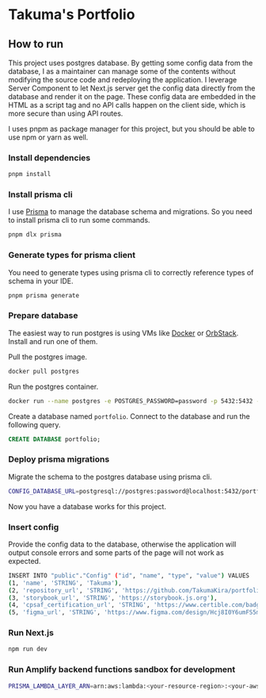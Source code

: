 # Takuma's Portfolio

## How to run

This project uses postgres database. By getting some config data from the database, I as a maintainer can manage some of the contents without modifying the source code and redeploying the application. I leverage Server Component to let Next.js server get the config data directly from the database and render it on the page. These config data are embedded in the HTML as a script tag and no API calls happen on the client side, which is more secure than using API routes.

I uses pnpm as package manager for this project, but you should be able to use npm or yarn as well.

### Install dependencies

```bash
pnpm install
```

### Install prisma cli

I use [Prisma](https://www.prisma.io) to manage the database schema and migrations. So you need to install prisma cli to run some commands.

```bash
pnpm dlx prisma
```

### Generate types for prisma client

You need to generate types using prisma cli to correctly reference types of schema in your IDE.

```bash
pnpm prisma generate
```

### Prepare database

The easiest way to run postgres is using VMs like [Docker](https://www.docker.com) or [OrbStack](https://www.orbstack.dev). Install and run one of them.

Pull the postgres image.

```bash
docker pull postgres
```

Run the postgres container.

```bash
docker run --name postgres -e POSTGRES_PASSWORD=password -p 5432:5432 -d postgre
```

Create a database named `portfolio`. Connect to the database and run the following query.

```sql
CREATE DATABASE portfolio;
```

### Deploy prisma migrations

Migrate the schema to the postgres database using prisma cli.

```bash
CONFIG_DATABASE_URL=postgresql://postgres:password@localhost:5432/portfolio npx prisma migrate deploy
```

Now you have a database works for this project.

### Insert config

Provide the config data to the database, otherwise the application will output console errors and some parts of the page will not work as expected.

```bash
INSERT INTO "public"."Config" ("id", "name", "type", "value") VALUES
(1, 'name', 'STRING', 'Takuma'),
(2, 'repository_url', 'STRING', 'https://github.com/TakumaKira/portfolio'),
(3, 'storybook_url', 'STRING', 'https://storybook.js.org'),
(4, 'cpsaf_certification_url', 'STRING', 'https://www.certible.com/badge/33141297-d6b6-4dff-9d43-f36452d85d5c'),
(5, 'figma_url', 'STRING', 'https://www.figma.com/design/Hcj8I0Y6umFS5mymgsgVKp/Takuma''s-Portfolio-202411');
```

### Run Next.js

```bash
npm run dev
```

### Run Amplify backend functions sandbox for development

```bash
PRISMA_LAMBDA_LAYER_ARN=arn:aws:lambda:<your-resource-region>:<your-aws-account-number>:layer:portfolio-prisma:<latest-lambda-layer-version-number> npx ampx sandbox
```
